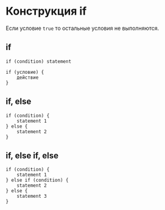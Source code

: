 # Конструкция if
Если условие `true` то остальные условия не выполняются.

## if
    if (condition) statement

    if (условие) {
        действие
    }

## if, else
    if (condition) {
        statement 1
    } else {
        statement 2
    }

## if, else if, else
    if (condition) {
        statement 1
    } else if (condition) {
        statement 2
    } else {
        statement 3
    }
